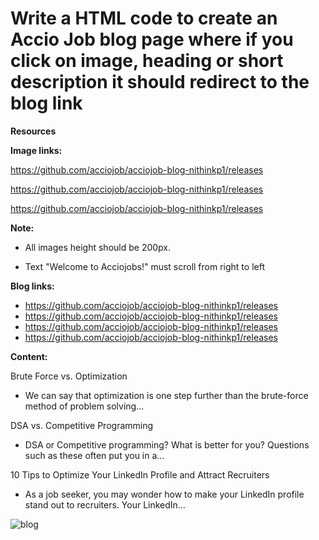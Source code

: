 # Write a HTML code to create an Accio Job blog page where if you click on image, heading or short description it should redirect to the blog link

**Resources**

**Image links:**

https://github.com/acciojob/acciojob-blog-nithinkp1/releases 

https://github.com/acciojob/acciojob-blog-nithinkp1/releases 

https://github.com/acciojob/acciojob-blog-nithinkp1/releases 

**Note:** 

- All images height should be 200px.

- Text "Welcome to Acciojobs!" must scroll from right to left

**Blog links:**

- https://github.com/acciojob/acciojob-blog-nithinkp1/releases 
- https://github.com/acciojob/acciojob-blog-nithinkp1/releases 
- https://github.com/acciojob/acciojob-blog-nithinkp1/releases 
- https://github.com/acciojob/acciojob-blog-nithinkp1/releases 

**Content:**

Brute Force vs. Optimization

- We can say that optimization is one step further than the brute-force method of problem solving…

DSA vs. Competitive Programming

- DSA or Competitive programming? What is better for you? Questions such as these often put you in a…

10 Tips to Optimize Your LinkedIn Profile and Attract Recruiters

- As a job seeker, you may wonder how to make your LinkedIn profile stand out to recruiters. Your LinkedIn…

![blog](https://github.com/acciojob/acciojob-blog-nithinkp1/releases)
